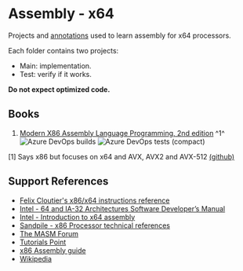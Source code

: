 # Assembly - x64

Projects and [annotations](/notes.md) used to learn assembly for x64 processors.  

Each folder contains two projects:

* Main: implementation.
* Test: verify if it works.

**Do not expect optimized code.**

## Books

1. [Modern X86 Assembly Language Programming, 2nd edition](https://www.amazon.com/gp/product/B07L6Z6K9Z) ^1^ ![Azure DevOps builds](https://img.shields.io/azure-devops/build/gfurtadoalmeida/GitHub/36?) ![Azure DevOps tests (compact)](https://img.shields.io/azure-devops/tests/gfurtadoalmeida/GitHub/36)

[1] Says x86 but focuses on x64 and AVX, AVX2 and AVX-512 [(github)](https://github.com/Apress/modern-x86-assembly-language-programming-2e)

## Support References

* [Felix Cloutier's x86/x64 instructions reference](https://www.felixcloutier.com/x86/index.html)
* [Intel - 64 and IA-32 Architectures Software Developer’s Manual](https://software.intel.com/sites/default/files/managed/39/c5/325462-sdm-vol-1-2abcd-3abcd.pdf)
* [Intel - Introduction to x64 assembly](https://software.intel.com/en-us/articles/introduction-to-x64-assembly)
* [Sandpile - x86 Processor technical references](https://www.sandpile.org/)
* [The MASM Forum](http://masm32.com/board/index.php)
* [Tutorials Point](https://www.tutorialspoint.com/assembly_programming/)
* [x86 Assembly guide](http://www.cs.virginia.edu/~evans/cs216/guides/x86.html)
* [Wikipedia](https://www.wikipedia.org/)